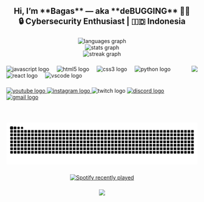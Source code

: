 <h2 align="center">Hi, I’m **Bagas** — aka **deBUGGING** 👨‍💻  <br>🔒 Cybersecurity Enthusiast | 🇮🇩 Indonesia</h2>

###

<div align="center">
  <img src="https://github-readme-stats.vercel.app/api/top-langs?username=BagasRizkyHarySaputra&locale=en&hide_title=false&layout=compact&card_width=320&langs_count=5&theme=rose_pine&hide_border=true&custom_title=Languages%20Tools%20I%20Work%20With:" height="150" alt="languages graph" /> <br>
  <img src="https://github-readme-stats.vercel.app/api?username=BagasRizkyHarySaputra&hide_title=false&hide_rank=false&show_icons=false&include_all_commits=true&count_private=true&disable_animations=false&theme=rose_pine&locale=en&hide_border=true&custom_title=Bagas" height="150" alt="stats graph" /> <br>
  <img src="https://streak-stats.demolab.com?user=BagasRizkyHarySaputra&locale=en&mode=daily&theme=rose_pine&hide_border=true&border_radius=5" height="150" alt="streak graph"  />
</div>

###

<img align="right" height="150" src="https://media.giphy.com/media/v1.Y2lkPTc5MGI3NjExYXphd211dXhyeTk3ZzJncXFtNDIyd3puNGdzdHM1eTNlN290bDIyOCZlcD12MV9naWZzX3RyZW5kaW5nJmN0PWc/e6V7gnMaE0m6rCiVqT/giphy.gif"  />

###

<div align="left">
  <img src="https://cdn.jsdelivr.net/gh/devicons/devicon/icons/javascript/javascript-original.svg" height="30" alt="javascript logo"  />
  <img width="12" />
  <img src="https://cdn.jsdelivr.net/gh/devicons/devicon/icons/html5/html5-original.svg" height="30" alt="html5 logo"  />
  <img width="12" />
  <img src="https://cdn.jsdelivr.net/gh/devicons/devicon/icons/css3/css3-original.svg" height="30" alt="css3 logo"  />
  <img width="12" />
  <img src="https://cdn.jsdelivr.net/gh/devicons/devicon/icons/python/python-original.svg" height="30" alt="python logo"  />
  <img width="12" />
  <img src="https://cdn.jsdelivr.net/gh/devicons/devicon/icons/react/react-original.svg" height="30" alt="react logo"  />
  <img width="12" />
  <img src="https://cdn.jsdelivr.net/gh/devicons/devicon/icons/vscode/vscode-original.svg" height="30" alt="vscode logo"  />
</div>

###

<div align="left">
  <a href="https://www.youtube.com/@deBUGGINGGG" target="_blank">
    <img src="https://img.shields.io/static/v1?message=deBUGGING&logo=youtube&label=&color=FF0000&logoColor=white&labelColor=&style=for-the-badge" height="35" alt="youtube logo"  />
  </a>
  <a href="https://www.instagram.com/bagasrizky.hss/" target="_blank">
    <img src="https://img.shields.io/static/v1?message=hary&logo=instagram&label=&color=E4405F&logoColor=white&labelColor=&style=for-the-badge" height="35" alt="instagram logo"  />
  </a>
  <img src="https://img.shields.io/static/v1?message=Twitch&logo=twitch&label=&color=9146FF&logoColor=white&labelColor=&style=for-the-badge" height="35" alt="twitch logo"  />
  <a href="https://discord.com/users/932981601590202428" target="_blank">
    <img src="https://img.shields.io/static/v1?message=deBUGGING&logo=discord&label=&color=7289DA&logoColor=white&labelColor=&style=for-the-badge" height="35" alt="discord logo"  />
  </a>
  <a href="mailto:de13ugg1ng@gmail.com?subject=Question%3F" target="_blank">
    <img src="https://img.shields.io/static/v1?message=de13ugg1ng&logo=gmail&label=&color=D14836&logoColor=white&labelColor=&style=for-the-badge" height="35" alt="gmail logo"  />
  </a>
</div>

###

<br clear="both">

<img src="https://github.com/BagasRizkyHarySaputra/BagasRizkyHarySaputra/blob/output/snake.svg" alt="Snake animation" />


###

<div align="center">
  <a href="https://open.spotify.com/user/31dmbignkjenipz4nna33rofcxqm">
    <img src="https://spotify-recently-played-readme.vercel.app/api?user=31dmbignkjenipz4nna33rofcxqm&count=3&unique=true" alt="Spotify recently played"  />
  </a>
</div>

###

<div align="center">
  <img src="https://count.getloli.com/@:BagasRizkyHarySaputra?theme=miku&padding=7&offset=0&scale=1&align=top&pixelated=1&darkmode=auto"  />
</div>

###
